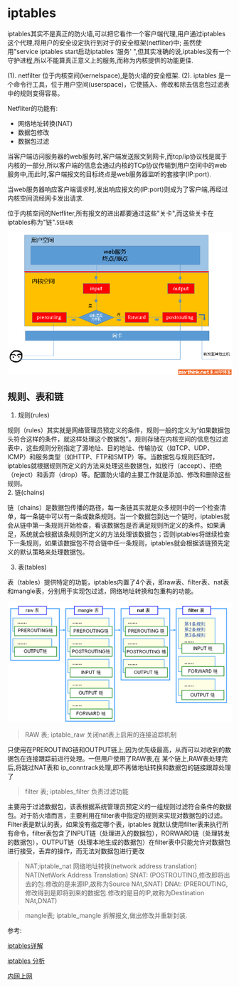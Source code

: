 # iptables

iptables其实不是真正的防火墙,可以把它看作一个客户端代理,用户通过iptables这个代理,将用户的安全设定执行到对于的安全框架(netfliter)中; 虽然使用"service iptables start启动iptables '服务' ",但其实准确的说,iptables没有一个守护进程,所以不能算真正意义上的服务,而称为内核提供的功能更佳.

(1). netfilter 位于内核空间(kernelspace),是防火墙的安全框架.
(2). iptables 是一个命令行工具，位于用户空间(userspace)，它使插入、修改和除去信息包过滤表中的规则变得容易。

Netfliter的功能有:
- 网络地址转换(NAT)
- 数据包修改
- 数据包过滤

当客户端访问服务器的web服务时,客户端发送报文到网卡,而tcp/ip协议栈是属于内核的一部分,所以客户端的信息会通过内核的TCp协议传输到用户空间中的web服务中,而此时,客户端报文的目标终点是web服务器监听的套接字(IP:port).

当web服务器响应客户端请求时,发出响应报文的(IP:port)则成为了客户端,再经过内核空间流经网卡发出请求.

位于内核空间的Netfliter,所有报文的进出都要通过这些"关卡",而这些关卡在iptables称为"链".`5链4表`

![iptables-chains](../images/iptables-chains.png)

## 规则、表和链

1. 规则(rules)

规则（rules）其实就是网络管理员预定义的条件，规则一般的定义为“如果数据包头符合这样的条件，就这样处理这个数据包”。规则存储在内核空间的信息包过滤表中，这些规则分别指定了源地址、目的地址、传输协议（如TCP、UDP、ICMP）和服务类型（如HTTP、FTP和SMTP）等。当数据包与规则匹配时，iptables就根据规则所定义的方法来处理这些数据包，如放行（accept）、拒绝（reject）和丢弃（drop）等。配置防火墙的主要工作就是添加、修改和删除这些规则。    
2. 链(chains)

链（chains）是数据包传播的路径，每一条链其实就是众多规则中的一个检查清单，每一条链中可以有一条或数条规则。当一个数据包到达一个链时，iptables就会从链中第一条规则开始检查，看该数据包是否满足规则所定义的条件。如果满足，系统就会根据该条规则所定义的方法处理该数据包；否则iptables将继续检查下一条规则，如果该数据包不符合链中任一条规则，iptables就会根据该链预先定义的默认策略来处理数据包。

3. 表(tables)

表（tables）提供特定的功能，iptables内置了4个表，即raw表、filter表、nat表和mangle表，分别用于实现包过滤，网络地址转换和包重构的功能。

![iptables-table](../images/iptables-table.jpg)

> RAW 表; iptable_raw 关闭nat表上启用的连接追踪机制

只使用在PREROUTING链和OUTPUT链上,因为优先级最高，从而可以对收到的数据包在连接跟踪前进行处理。一但用户使用了RAW表,在 某个链上,RAW表处理完后,将跳过NAT表和 ip_conntrack处理,即不再做地址转换和数据包的链接跟踪处理了

> filter 表; iptables_filter 负责过滤功能

主要用于过滤数据包，该表根据系统管理员预定义的一组规则过滤符合条件的数据包。对于防火墙而言，主要利用在filter表中指定的规则来实现对数据包的过滤。Filter表是默认的表，如果没有指定哪个表，iptables 就默认使用filter表来执行所有命令，filter表包含了INPUT链（处理进入的数据包），RORWARD链（处理转发的数据包），OUTPUT链（处理本地生成的数据包）在filter表中只能允许对数据包进行接受，丢弃的操作，而无法对数据包进行更改

> NAT;iptable_nat 网络地址转换(network address translation)
NAT(NetWork Address Translation)
SNAT: (POSTROUTING,修改即将出去的包.修改的是来源IP,故称为Source NAt,SNAT)
DNAt: (PREROUTING,修改得到是即将到来的数据包.修改的是目的IP,故称为Destination NAt,DNAT)

> mangle表; iptable_mangle 拆解报文,做出修改并重新封装.

参考:

[iptables详解](https://blog.csdn.net/reyleon/article/details/12976341)

[iptables 分析](http://www.zsythink.net/archives/1199)

[内网上网](http://xstarcd.github.io/wiki/Linux/iptables_forward_internetshare.html)